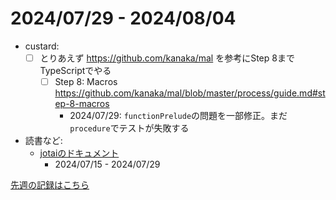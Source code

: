 # 2024/07/29 - 2024/08/04

- custard:
    - [ ] とりあえず <https://github.com/kanaka/mal> を参考にStep 8までTypeScriptでやる
        - [ ] Step 8: Macros <https://github.com/kanaka/mal/blob/master/process/guide.md#step-8-macros>
            - 2024/07/29: `functionPrelude`の問題を一部修正。まだ`procedure`でテストが失敗する
- 読書など:
    - [jotaiのドキュメント](https://jotai.org)
        - 2024/07/15 - 2024/07/29

[先週の記録はこちら](https://github.com/igrep/daily-commits/blob/79fce6eb98849e1c4692ade742cc7583592ad1f0/yesterday.md)
